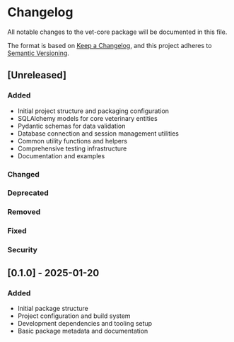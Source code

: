# Changelog

All notable changes to the vet-core package will be documented in this file.

The format is based on [Keep a Changelog](https://keepachangelog.com/en/1.0.0/),
and this project adheres to [Semantic Versioning](https://semver.org/spec/v2.0.0.html).

## [Unreleased]

### Added
- Initial project structure and packaging configuration
- SQLAlchemy models for core veterinary entities
- Pydantic schemas for data validation
- Database connection and session management utilities
- Common utility functions and helpers
- Comprehensive testing infrastructure
- Documentation and examples

### Changed

### Deprecated

### Removed

### Fixed

### Security

## [0.1.0] - 2025-01-20

### Added
- Initial package structure
- Project configuration and build system
- Development dependencies and tooling setup
- Basic package metadata and documentation